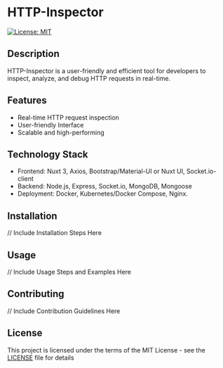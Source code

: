 # HTTP-Inspector

[![License: MIT](https://img.shields.io/badge/License-MIT-yellow.svg)](https://opensource.org/licenses/MIT)

## Description

HTTP-Inspector is a user-friendly and efficient tool for developers to inspect, analyze, and debug HTTP requests in real-time.

## Features

- Real-time HTTP request inspection
- User-friendly Interface
- Scalable and high-performing

## Technology Stack

- Frontend: Nuxt 3, Axios, Bootstrap/Material-UI or Nuxt UI, Socket.io-client
- Backend: Node.js, Express, Socket.io, MongoDB, Mongoose
- Deployment: Docker, Kubernetes/Docker Compose, Nginx.

## Installation

// Include Installation Steps Here

## Usage

// Include Usage Steps and Examples Here

## Contributing

// Include Contribution Guidelines Here

## License

This project is licensed under the terms of the MIT License - see the [LICENSE](LICENSE) file for details
